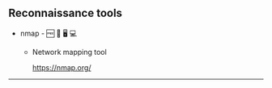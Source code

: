 ## Reconnaissance tools

* nmap - :free: :penguin: :desktop_computer: :computer:  
  * Network mapping tool

    https://nmap.org/

---